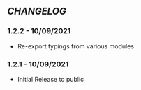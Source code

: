 ## _CHANGELOG_

### 1.2.2 - 10/09/2021

- Re-export typings from various modules

### 1.2.1 - 10/09/2021

- Initial Release to public
